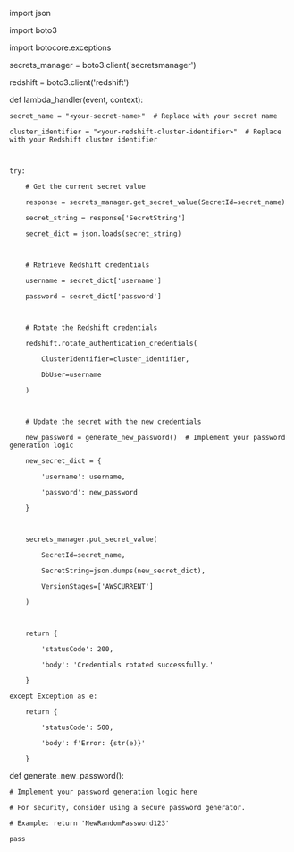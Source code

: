 import json

import boto3

import botocore.exceptions



secrets_manager = boto3.client('secretsmanager')

redshift = boto3.client('redshift')



def lambda_handler(event, context):

    secret_name = "<your-secret-name>"  # Replace with your secret name

    cluster_identifier = "<your-redshift-cluster-identifier>"  # Replace with your Redshift cluster identifier

    

    try:

        # Get the current secret value

        response = secrets_manager.get_secret_value(SecretId=secret_name)

        secret_string = response['SecretString']

        secret_dict = json.loads(secret_string)

        

        # Retrieve Redshift credentials

        username = secret_dict['username']

        password = secret_dict['password']

        

        # Rotate the Redshift credentials

        redshift.rotate_authentication_credentials(

            ClusterIdentifier=cluster_identifier,

            DbUser=username

        )

        

        # Update the secret with the new credentials

        new_password = generate_new_password()  # Implement your password generation logic

        new_secret_dict = {

            'username': username,

            'password': new_password

        }

        

        secrets_manager.put_secret_value(

            SecretId=secret_name,

            SecretString=json.dumps(new_secret_dict),

            VersionStages=['AWSCURRENT']

        )

        

        return {

            'statusCode': 200,

            'body': 'Credentials rotated successfully.'

        }

    except Exception as e:

        return {

            'statusCode': 500,

            'body': f'Error: {str(e)}'

        }



def generate_new_password():

    # Implement your password generation logic here

    # For security, consider using a secure password generator.

    # Example: return 'NewRandomPassword123'

    pass


